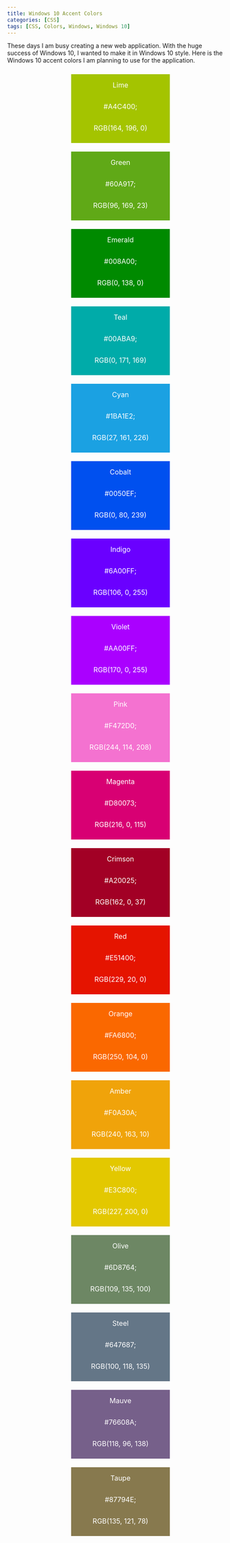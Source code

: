 ```yaml
---
title: Windows 10 Accent Colors
categories: [CSS]
tags: [CSS, Colors, Windows, Windows 10]
---
```


These days  I am busy creating a new web application. With the huge success of Windows 10, I wanted to make it in Windows 10 style. Here is the Windows 10 accent colors I am planning to use for the application. 

<style>
  .flex-container {    
    list-style: none;    
    display: -webkit-box;
    display: -moz-box;
    display: -ms-flexbox;
    display: -webkit-flex;
    display: flex;    
    -webkit-flex-flow: row wrap;
    justify-content: center;
  }
  
  .flex-item {        
    width: 230px;
    height: 160px;
    margin: 10px;       
    color: white;
    line-height:50px;
    font-size:16px;
    text-align: center;    
  }
</style>

<ul class="flex-container">
  <li class="flex-item" style="background-color:#A4C400;">Lime<br/>#A4C400;<br/>RGB(164, 196, 0)</li>
  <li class="flex-item" style="background-color:#60A917;">Green<br/>#60A917;<br/>RGB(96, 169, 23)</li>
  <li class="flex-item" style="background-color:#008A00;">Emerald<br/>#008A00;<br/>RGB(0, 138, 0)</li>
  <li class="flex-item" style="background-color:#00ABA9;">Teal<br/>#00ABA9;<br/>RGB(0, 171, 169)</li>
  <li class="flex-item" style="background-color:#1BA1E2;">Cyan<br/>#1BA1E2;<br/>RGB(27, 161, 226)</li>
  <li class="flex-item" style="background-color:#0050EF;">Cobalt<br/>#0050EF;<br/>RGB(0, 80, 239)</li>
  <li class="flex-item" style="background-color:#6A00FF;">Indigo<br/>#6A00FF;<br/>RGB(106, 0, 255)</li>
  <li class="flex-item" style="background-color:#AA00FF;">Violet<br/>#AA00FF;<br/>RGB(170, 0, 255)</li>
  <li class="flex-item" style="background-color:#F472D0;">Pink<br/>#F472D0;<br/>RGB(244, 114, 208)</li>
  <li class="flex-item" style="background-color:#D80073;">Magenta<br/>#D80073;<br/>RGB(216, 0, 115)</li>
  <li class="flex-item" style="background-color:#A20025;">Crimson<br/>#A20025;<br/>RGB(162, 0, 37)</li>
  <li class="flex-item" style="background-color:#E51400;">Red<br/>#E51400;<br/>RGB(229, 20, 0)</li>
  <li class="flex-item" style="background-color:#FA6800;">Orange<br/>#FA6800;<br/>RGB(250, 104, 0)</li>
  <li class="flex-item" style="background-color:#F0A30A;">Amber<br/>#F0A30A;<br/>RGB(240, 163, 10)</li>
  <li class="flex-item" style="background-color:#E3C800;">Yellow<br/>#E3C800;<br/>RGB(227, 200, 0)</li>
  <li class="flex-item" style="background-color:#6D8764;">Olive<br/>#6D8764;<br/>RGB(109, 135, 100)</li>
  <li class="flex-item" style="background-color:#647687;">Steel<br/>#647687;<br/>RGB(100, 118, 135)</li>
  <li class="flex-item" style="background-color:#76608A;">Mauve<br/>#76608A;<br/>RGB(118, 96, 138)</li>
  <li class="flex-item" style="background-color:#87794E;">Taupe<br/>#87794E;<br/>RGB(135, 121, 78)</li>
</ul>
